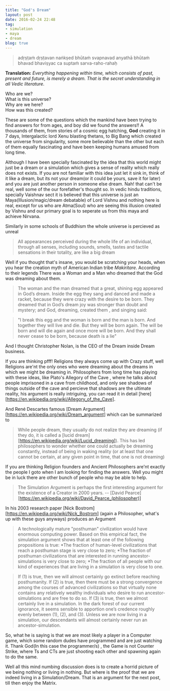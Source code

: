 ```yaml
---
title: "God's Dream"
layout: post
date: 2016-02-24 22:48
tag:
- simulation
- maya
- dream
blog: true
---
```


>adṛṣṭaṁ dṛṣṭavan naṅkṣed
>bhūtaṁ svapnavad anyathā
>bhūtaṁ bhavad bhaviṣyac ca
>suptaṁ sarva-raho-rahaḥ

**Translation:** *Everything happening within time, which consists of past, present and future, is merely a dream. That is the secret understanding in all Vedic literature.*

Who are we?<br>
What is this universe?<br>
Why are we here?<br>
How was this created?<br>

These are some of the questions which the mankind have been trying to find answers for from ages, and boy did we found the answers!! A thousands of them, from stories of a cosmic egg hatching, **God** creating it in 7 days, Intergalactic lord Xenu blasting thetans, to Big Bang which created the universe from singularity, some more believable than the other but each of them equally fascinating and have been keeping humans amused from long time.

Although I have been specially fascinated by the idea that this world might just be a dream or a simulation which gives a sense of reality which really does not exists. If you are not familiar with this idea just let it sink in, think of it like a dream, but its not your dream(or it could be yours, save it for later) and you are just another person in someone else dream. Nah! that can't be real, well some of the our forefather's thought so. In vedic hindu traditions, specially Vaishnav sect it is believed that this universe is just an Maya(Illusion/magic/dream debatable) of Lord Vishnu and nothing here is real, except for us who are Atma(Soul) who are seeing this illusion created by Vishnu and our primary goal is to seperate us from this maya and achieve Nirvana.

Similarly in some schools of Buddhism the whole universe is percieved as unreal
>All appearances perceived during the whole life of an individual, through all senses, including sounds, smells, tastes and tactile sensations in their totality, are like a big dream

Well if you thought that's insane, you would be scratching your heads, when you hear the creation myth of American Indian tribe *Makiritare*. According to their legends There was a Woman and a Man who dreamed that the God was dreaming about them.

>The woman and the man dreamed that a great, shining egg appeared in God’s dream. Inside the egg they sang and danced and made a racket, because they were crazy with the desire to be born. They dreamed that in God’s dream joy was stronger than doubt and mystery; and God, dreaming, created them , and singing said:
 
>"I break this egg and the woman is born and the man is born. And together they will live and die. But they will be born again. The will be born and will die again and once more will be born. And they shall never cease to be born, because death is a lie"

And I thought Christopher Nolan, is the CEO of the Dream inside Dream business.

If you are thinking pfff! Religions they always come up with Crazy stuff, well Religions are'nt the only ones who were dreaming about the dreams in which we might be dreaming in. Philosophers from long time has playing with these ideas, like Plato's Allegory of the Cave , where he talks about people imprisoned in a cave from childhood, and only see shadows of things outside of the cave and percieve that shadows are the ultimate reality, his argument is really intriguing, you can read it in detail [here][https://en.wikipedia.org/wiki/Allegory_of_the_Cave]. 

And René Descartes famous [Dream Argument][https://en.wikipedia.org/wiki/Dream_argument] which can be summarized to
>While people dream, they usually do not realize they are dreaming (if they do, it is called a [lucid dream][https://en.wikipedia.org/wiki/Lucid_dreaming]). This has led philosophers to wonder whether one could actually be dreaming constantly, instead of being in waking reality (or at least that one cannot be certain, at any given point in time, that one is not dreaming)

If you are thinking Religion founders and Ancient Philosophers are'nt exactly the people I goto when I am looking for finding the answers. Well you might be in luck there are other bunch of people who may be able to help.

>The Simulation Argument is perhaps the first interesting argument for the existence of a Creator in 2000 years.
-- [David Pearce][https://en.wikipedia.org/wiki/David_Pearce_(philosopher)]

In his 2003 research paper [Nick Bostrom][https://en.wikipedia.org/wiki/Nick_Bostrom] (again a Philosopher, what's up with these guys anyways) produces an Argument 

>A technologically mature "posthuman" civilization would have enormous computing power. Based on this empirical fact, the simulation argument shows that at least one of the following propositions is true:
*The fraction of human-level civilizations that reach a posthuman stage is very close to zero;
*The fraction of posthuman civilizations that are interested in running ancestor-simulations is very close to zero;
*The fraction of all people with our kind of experiences that are living in a simulation is very close to one.

>If (1) is true, then we will almost certainly go extinct before reaching posthumanity. If (2) is true, then there must be a strong convergence among the courses of advanced civilizations so that virtually none contains any relatively wealthy individuals who desire to run ancestor-simulations and are free to do so. If (3) is true, then we almost certainly live in a simulation. In the dark forest of our current ignorance, it seems sensible to apportion one’s credence roughly evenly between (1), (2), and (3).
Unless we are now living in a simulation, our descendants will almost certainly never run an ancestor-simulation.

So, what he is saying is that we are most likely a player in a Computer game, which some random dudes have programmed and are just watching it. Thank God(In this case the programmer/s) , the Game is not Counter Strike, where Ts and CTs are just shooting each other and spawning again to do the same.

Well all this mind numbing discussion does is to create a horrid picture of we being nothing or living in nothing. But where is the proof that we are indeed living in a Simulation/Dream. That is an argument for the next post, till then enjoy the Matrix. 
